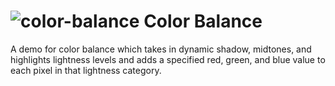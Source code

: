![color-balance](https://github.com/victusfate/color-balance/raw/master/color-balance.png)
Color Balance
===

A demo for color balance which takes in dynamic shadow, midtones, and highlights lightness levels and adds a specified red, green, and blue value to each pixel in that lightness category.
